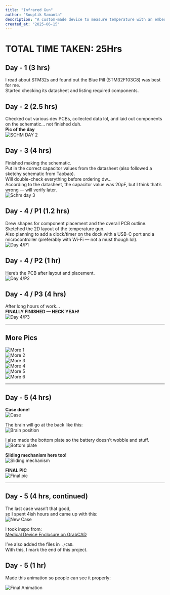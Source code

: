 ```yaml
---
title: "Infrared Gun"
author: "Souptik Samanta"
description: "A custom-made device to measure temperature with an embedded MCU"
created_at: "2025-06-15"
---
```

###
# TOTAL TIME TAKEN: 25Hrs
###
## Day - 1 (3 hrs)  
I read about STM32s and found out the Blue Pill (STM32F103C8) was best for me.  
Started checking its datasheet and listing required components.

## Day - 2 (2.5 hrs)  
Checked out various dev PCBs, collected data lol, and laid out components on the schematic... not finished duh.  
**Pic of the day**  
![SCHM DAY 2](./img/image.png)

## Day - 3 (4 hrs)  
Finished making the schematic.  
Put in the correct capacitor values from the datasheet (also followed a sketchy schematic from Taobao).  
Will double-check everything before ordering dw...  
According to the datasheet, the capacitor value was 20pF, but I think that’s wrong — will verify later.  
![Schm day 3](./img/image.png)

## Day - 4 / P1 (1.2 hrs)  
Drew shapes for component placement and the overall PCB outline.  
Sketched the 2D layout of the temperature gun.  
Also planning to add a clock/timer on the dock with a USB-C port and a microcontroller (preferably with Wi-Fi — not a must though lol).  
![Day 4/P1](./img/image-1.png)

## Day - 4 / P2 (1 hr)  
Here’s the PCB after layout and placement.  
![Day 4/P2](./img/image-2.png)

## Day - 4 / P3 (4 hrs)  
After long hours of work...  
**FINALLY FINISHED — HECK YEAH!**  
![Day 4/P3](./img/image-9.png)

---

## More Pics  
![More 1](./img/image-3.png)  
![More 2](./img/image-4.png)  
![More 3](./img/image-5.png)  
![More 4](./img/image-6.png)  
![More 5](./img/image-7.png)  
![More 6](./img/image-8.png)

---

## Day - 5 (4 hrs)  
**Case done!**  
![Case](img2/image-1.png)

The brain will go at the back like this:  
![Brain position](img2/image-2.png)

I also made the bottom plate so the battery doesn't wobble and stuff.  
![Bottom plate](img2/image-3.png)

**Sliding mechanism here too!**  
![Sliding mechanism](img2/image-4.png)

**FINAL PIC**  
![Final pic](img2/image-5.png)

---

## Day - 5 (4 hrs, continued)  
The last case wasn’t that good,  
so I spent 4ish hours and came up with this:  
![New Case](image.png)

I took inspo from:  
[Medical Device Enclosure on GrabCAD](https://grabcad.com/library/medical-device-enclosure-made-with-freecad-1)

I’ve also added the files in `./CAD`.  
With this, I mark the end of this project.

## Day - 5 (1 hr)  
Made this animation so people can see it properly:

![Final Animation](./img2/animation%20v2.gif)
